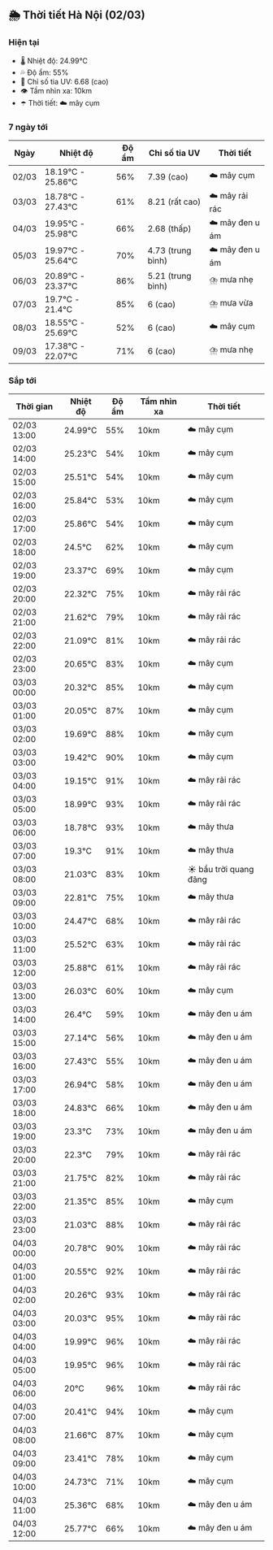 ## 🌦️ Thời tiết Hà Nội (02/03)

### Hiện tại

- 🌡️ Nhiệt độ: 24.99℃
- 💦 Độ ẩm: 55%
- 🌟 Chỉ số tia UV: 6.68 (cao)
- 👁️ Tầm nhìn xa: 10km
- ☂️ Thời tiết: ☁️ mây cụm

### 7 ngày tới

| Ngày | Nhiệt độ | Độ ẩm | Chỉ số tia UV | Thời tiết |
| --- | --- | --- | --- | --- |
| 02/03 | 18.19℃ - 25.86℃ | 56% | 7.39 (cao) | ☁️ mây cụm |
| 03/03 | 18.78℃ - 27.43℃ | 61% | 8.21 (rất cao) | ☁️ mây rải rác |
| 04/03 | 19.95℃ - 25.98℃ | 66% | 2.68 (thấp) | ☁️ mây đen u ám |
| 05/03 | 19.97℃ - 25.64℃ | 70% | 4.73 (trung bình) | ☁️ mây đen u ám |
| 06/03 | 20.89℃ - 23.37℃ | 86% | 5.21 (trung bình) | ⛈️ mưa nhẹ |
| 07/03 | 19.7℃ - 21.4℃ | 85% | 6 (cao) | ⛈️ mưa vừa |
| 08/03 | 18.55℃ - 25.69℃ | 52% | 6 (cao) | ☁️ mây cụm |
| 09/03 | 17.38℃ - 22.07℃ | 71% | 6 (cao) | ⛈️ mưa nhẹ |

### Sắp tới

| Thời gian | Nhiệt độ | Độ ẩm | Tầm nhìn xa | Thời tiết |
| --- | --- | --- | --- | --- |
| 02/03 13:00 | 24.99℃ | 55% | 10km | ☁️ mây cụm |
| 02/03 14:00 | 25.23℃ | 54% | 10km | ☁️ mây cụm |
| 02/03 15:00 | 25.51℃ | 54% | 10km | ☁️ mây cụm |
| 02/03 16:00 | 25.84℃ | 53% | 10km | ☁️ mây cụm |
| 02/03 17:00 | 25.86℃ | 54% | 10km | ☁️ mây cụm |
| 02/03 18:00 | 24.5℃ | 62% | 10km | ☁️ mây cụm |
| 02/03 19:00 | 23.37℃ | 69% | 10km | ☁️ mây cụm |
| 02/03 20:00 | 22.32℃ | 75% | 10km | ☁️ mây rải rác |
| 02/03 21:00 | 21.62℃ | 79% | 10km | ☁️ mây rải rác |
| 02/03 22:00 | 21.09℃ | 81% | 10km | ☁️ mây rải rác |
| 02/03 23:00 | 20.65℃ | 83% | 10km | ☁️ mây cụm |
| 03/03 00:00 | 20.32℃ | 85% | 10km | ☁️ mây cụm |
| 03/03 01:00 | 20.05℃ | 87% | 10km | ☁️ mây cụm |
| 03/03 02:00 | 19.69℃ | 88% | 10km | ☁️ mây cụm |
| 03/03 03:00 | 19.42℃ | 90% | 10km | ☁️ mây cụm |
| 03/03 04:00 | 19.15℃ | 91% | 10km | ☁️ mây rải rác |
| 03/03 05:00 | 18.99℃ | 93% | 10km | ☁️ mây rải rác |
| 03/03 06:00 | 18.78℃ | 93% | 10km | ☁️ mây thưa |
| 03/03 07:00 | 19.3℃ | 91% | 10km | ☁️ mây thưa |
| 03/03 08:00 | 21.03℃ | 83% | 10km | ☀️ bầu trời quang đãng |
| 03/03 09:00 | 22.81℃ | 75% | 10km | ☁️ mây thưa |
| 03/03 10:00 | 24.47℃ | 68% | 10km | ☁️ mây rải rác |
| 03/03 11:00 | 25.52℃ | 63% | 10km | ☁️ mây rải rác |
| 03/03 12:00 | 25.88℃ | 61% | 10km | ☁️ mây rải rác |
| 03/03 13:00 | 26.03℃ | 60% | 10km | ☁️ mây cụm |
| 03/03 14:00 | 26.4℃ | 59% | 10km | ☁️ mây đen u ám |
| 03/03 15:00 | 27.14℃ | 56% | 10km | ☁️ mây đen u ám |
| 03/03 16:00 | 27.43℃ | 55% | 10km | ☁️ mây đen u ám |
| 03/03 17:00 | 26.94℃ | 58% | 10km | ☁️ mây đen u ám |
| 03/03 18:00 | 24.83℃ | 66% | 10km | ☁️ mây đen u ám |
| 03/03 19:00 | 23.3℃ | 73% | 10km | ☁️ mây đen u ám |
| 03/03 20:00 | 22.3℃ | 79% | 10km | ☁️ mây rải rác |
| 03/03 21:00 | 21.75℃ | 82% | 10km | ☁️ mây rải rác |
| 03/03 22:00 | 21.35℃ | 85% | 10km | ☁️ mây cụm |
| 03/03 23:00 | 21.03℃ | 88% | 10km | ☁️ mây rải rác |
| 04/03 00:00 | 20.78℃ | 90% | 10km | ☁️ mây rải rác |
| 04/03 01:00 | 20.55℃ | 92% | 10km | ☁️ mây rải rác |
| 04/03 02:00 | 20.26℃ | 93% | 10km | ☁️ mây rải rác |
| 04/03 03:00 | 20.03℃ | 95% | 10km | ☁️ mây rải rác |
| 04/03 04:00 | 19.99℃ | 96% | 10km | ☁️ mây rải rác |
| 04/03 05:00 | 19.95℃ | 96% | 10km | ☁️ mây rải rác |
| 04/03 06:00 | 20℃ | 96% | 10km | ☁️ mây rải rác |
| 04/03 07:00 | 20.41℃ | 94% | 10km | ☁️ mây cụm |
| 04/03 08:00 | 21.66℃ | 87% | 10km | ☁️ mây cụm |
| 04/03 09:00 | 23.41℃ | 78% | 10km | ☁️ mây cụm |
| 04/03 10:00 | 24.73℃ | 71% | 10km | ☁️ mây cụm |
| 04/03 11:00 | 25.36℃ | 68% | 10km | ☁️ mây đen u ám |
| 04/03 12:00 | 25.77℃ | 66% | 10km | ☁️ mây đen u ám |
